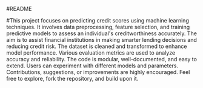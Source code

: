 #README

#This project focuses on predicting credit scores using machine learning techniques. It involves data preprocessing, feature selection, and training predictive models to assess an individual's creditworthiness accurately. The aim is to assist financial institutions in making smarter lending decisions and reducing credit risk. The dataset is cleaned and transformed to enhance model performance. Various evaluation metrics are used to analyze accuracy and reliability. The code is modular, well-documented, and easy to extend. Users can experiment with different models and parameters. Contributions, suggestions, or improvements are highly encouraged. Feel free to explore, fork the repository, and build upon it.
